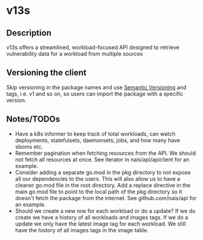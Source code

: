 # v13s

## Description

v13s offers a streamlined, workload-focused API designed to retrieve vulnerability data for a workload from multiple
sources

## Versioning the client

Skip versioning in the package names and use [Semantic Versioning](https://semver.org/) and tags, i.e. v1 and so on, so
users can import the package with a specific version.

## Notes/TODOs

* Have a k8s informer to keep track of total workloads, can watch deployments, statefulsets, daemonsets, jobs, and how
  many have sboms etc.
* Remember pagination when fetching resources from the API. We should not fetch all resources at once. See iterator in
  nais/api/apiclient for an example.
* Consider adding a separate go.mod in the pkg directory to not expose all our dependencies to the users. This will also
  allow us to have a cleaner go.mod file in the root directory.
  Add a replace directive in the main go.mod file to point to the local path of the pkg directory so it doesn't fetch
  the package from the internet. See github.com/nais/api for an example.
* Should we create a new row for each workload or do a update? If we do create we have a history of all workloads and
  images tags. If we do a update we only have the latest image tag for each workload. We still have the history of all
  images tags in the image table.